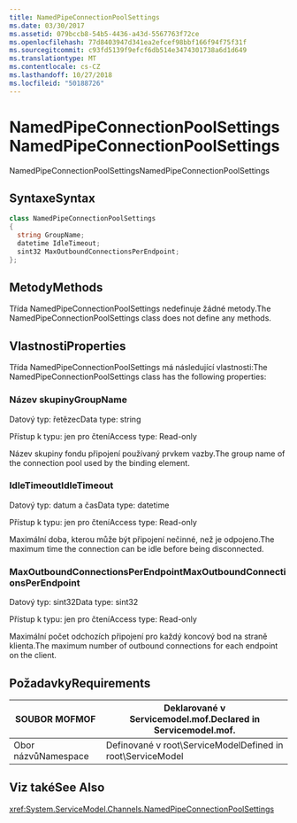 ```yaml
---
title: NamedPipeConnectionPoolSettings
ms.date: 03/30/2017
ms.assetid: 079bccb8-54b5-4436-a43d-5567763f72ce
ms.openlocfilehash: 77d8403947d341ea2efcef98bbf166f94f75f31f
ms.sourcegitcommit: c93fd5139f9efcf6db514e3474301738a6d1d649
ms.translationtype: MT
ms.contentlocale: cs-CZ
ms.lasthandoff: 10/27/2018
ms.locfileid: "50188726"
---
```

# <a name="namedpipeconnectionpoolsettings"></a><span data-ttu-id="d8051-102">NamedPipeConnectionPoolSettings</span><span class="sxs-lookup"><span data-stu-id="d8051-102">NamedPipeConnectionPoolSettings</span></span>
<span data-ttu-id="d8051-103">NamedPipeConnectionPoolSettings</span><span class="sxs-lookup"><span data-stu-id="d8051-103">NamedPipeConnectionPoolSettings</span></span>  
  
## <a name="syntax"></a><span data-ttu-id="d8051-104">Syntaxe</span><span class="sxs-lookup"><span data-stu-id="d8051-104">Syntax</span></span>  
  
```csharp
class NamedPipeConnectionPoolSettings  
{  
  string GroupName;  
  datetime IdleTimeout;  
  sint32 MaxOutboundConnectionsPerEndpoint;  
};  
```  
  
## <a name="methods"></a><span data-ttu-id="d8051-105">Metody</span><span class="sxs-lookup"><span data-stu-id="d8051-105">Methods</span></span>  
 <span data-ttu-id="d8051-106">Třída NamedPipeConnectionPoolSettings nedefinuje žádné metody.</span><span class="sxs-lookup"><span data-stu-id="d8051-106">The NamedPipeConnectionPoolSettings class does not define any methods.</span></span>  
  
## <a name="properties"></a><span data-ttu-id="d8051-107">Vlastnosti</span><span class="sxs-lookup"><span data-stu-id="d8051-107">Properties</span></span>  
 <span data-ttu-id="d8051-108">Třída NamedPipeConnectionPoolSettings má následující vlastnosti:</span><span class="sxs-lookup"><span data-stu-id="d8051-108">The NamedPipeConnectionPoolSettings class has the following properties:</span></span>  
  
### <a name="groupname"></a><span data-ttu-id="d8051-109">Název skupiny</span><span class="sxs-lookup"><span data-stu-id="d8051-109">GroupName</span></span>  
 <span data-ttu-id="d8051-110">Datový typ: řetězec</span><span class="sxs-lookup"><span data-stu-id="d8051-110">Data type: string</span></span>  
  
 <span data-ttu-id="d8051-111">Přístup k typu: jen pro čtení</span><span class="sxs-lookup"><span data-stu-id="d8051-111">Access type: Read-only</span></span>  
  
 <span data-ttu-id="d8051-112">Název skupiny fondu připojení používaný prvkem vazby.</span><span class="sxs-lookup"><span data-stu-id="d8051-112">The group name of the connection pool used by the binding element.</span></span>  
  
### <a name="idletimeout"></a><span data-ttu-id="d8051-113">IdleTimeout</span><span class="sxs-lookup"><span data-stu-id="d8051-113">IdleTimeout</span></span>  
 <span data-ttu-id="d8051-114">Datový typ: datum a čas</span><span class="sxs-lookup"><span data-stu-id="d8051-114">Data type: datetime</span></span>  
  
 <span data-ttu-id="d8051-115">Přístup k typu: jen pro čtení</span><span class="sxs-lookup"><span data-stu-id="d8051-115">Access type: Read-only</span></span>  
  
 <span data-ttu-id="d8051-116">Maximální doba, kterou může být připojení nečinné, než je odpojeno.</span><span class="sxs-lookup"><span data-stu-id="d8051-116">The maximum time the connection can be idle before being disconnected.</span></span>  
  
### <a name="maxoutboundconnectionsperendpoint"></a><span data-ttu-id="d8051-117">MaxOutboundConnectionsPerEndpoint</span><span class="sxs-lookup"><span data-stu-id="d8051-117">MaxOutboundConnectionsPerEndpoint</span></span>  
 <span data-ttu-id="d8051-118">Datový typ: sint32</span><span class="sxs-lookup"><span data-stu-id="d8051-118">Data type: sint32</span></span>  
  
 <span data-ttu-id="d8051-119">Přístup k typu: jen pro čtení</span><span class="sxs-lookup"><span data-stu-id="d8051-119">Access type: Read-only</span></span>  
  
 <span data-ttu-id="d8051-120">Maximální počet odchozích připojení pro každý koncový bod na straně klienta.</span><span class="sxs-lookup"><span data-stu-id="d8051-120">The maximum number of outbound connections for each endpoint on the client.</span></span>  
  
## <a name="requirements"></a><span data-ttu-id="d8051-121">Požadavky</span><span class="sxs-lookup"><span data-stu-id="d8051-121">Requirements</span></span>  
  
|<span data-ttu-id="d8051-122">SOUBOR MOF</span><span class="sxs-lookup"><span data-stu-id="d8051-122">MOF</span></span>|<span data-ttu-id="d8051-123">Deklarované v Servicemodel.mof.</span><span class="sxs-lookup"><span data-stu-id="d8051-123">Declared in Servicemodel.mof.</span></span>|  
|---------|-----------------------------------|  
|<span data-ttu-id="d8051-124">Obor názvů</span><span class="sxs-lookup"><span data-stu-id="d8051-124">Namespace</span></span>|<span data-ttu-id="d8051-125">Definované v root\ServiceModel</span><span class="sxs-lookup"><span data-stu-id="d8051-125">Defined in root\ServiceModel</span></span>|  
  
## <a name="see-also"></a><span data-ttu-id="d8051-126">Viz také</span><span class="sxs-lookup"><span data-stu-id="d8051-126">See Also</span></span>  
 <xref:System.ServiceModel.Channels.NamedPipeConnectionPoolSettings>
